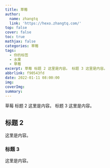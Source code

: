 ```yaml
---
title: 草莓
author:
  name: zhangtq
  link: 'https://hexo.zhangtq.com/'
top: false
cover: false
toc: true
mathjax: false
categories: 草莓
tags:
  - 你的标签
  - 水果
  - 草莓
excerpt: 草莓 标题 2 这里是内容。 标题 3 这里是内容。
abbrlink: f90543fd
date: 2022-01-11 08:00:00
img:
coverImg:
summary:
---
```


<!--more--> 

草莓 标题 2 这里是内容。 标题 3 这里是内容。
<!-- more -->
## 标题 2

这里是内容。

### 标题 3

这里是内容。